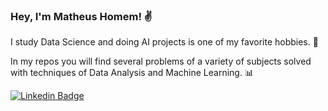 ### Hey, I'm Matheus Homem! ✌

I study Data Science and doing AI projects is one of my favorite hobbies. 🤖

In my repos you will find several problems of a variety of subjects solved with techniques of Data Analysis and Machine Learning. 📊

[![Linkedin Badge](https://img.shields.io/badge/-LinkedIn-blue?style=flat-square&logo=Linkedin&logoColor=white&link=www.linkedin.com/in/matheus-homem)](www.linkedin.com/in/matheus-homem)
